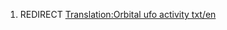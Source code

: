 1.  REDIRECT [Translation:Orbital ufo activity
    txt/en](Translation:Orbital_ufo_activity_txt/en "wikilink")
